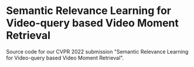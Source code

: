 # Semantic Relevance Learning for Video-query based Video Moment Retrieval

Source code for our CVPR 2022 submission "Semantic Relevance Learning for Video-query based Video Moment Retrieval".
